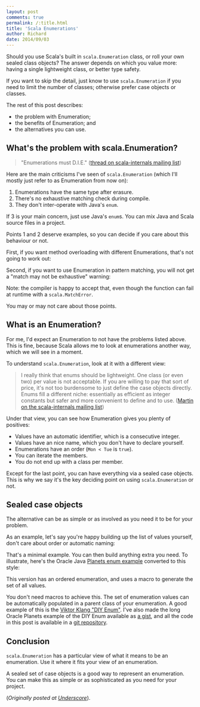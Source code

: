 ```yaml
---
layout: post
comments: true
permalink: /:title.html
title: 'Scala Enumerations'
author: Richard
date: 2014/09/03
---
```


Should you use Scala's built in `scala.Enumeration` class, or roll your own sealed class objects?  The answer depends on which you value more: having a single lightweight class, or better type safety.

If you want to skip the detail, just know to use `scala.Enumeration` if you need to limit the number of classes; otherwise prefer case objects or classes.

The rest of this post describes:

* the problem with Enumeration;
* the benefits of Enumeration; and
* the alternatives you can use.

## What's the problem with scala.Enumeration?

> "Enumerations must D.I.E."
([thread on scala-internals mailing list](https://groups.google.com/forum/#!topic/scala-internals/8RWkccSRBxQ))

Here are the main criticisms I've seen of `scala.Enumeration` (which I'll mostly just refer to as Enumeration from now on):

1. Enumerations have the same type after erasure.
2. There's no exhaustive matching check during compile.
3. They don't inter-operate with Java's `enum`.

If 3 is your main concern, just use Java's `enum`s. You can mix Java and Scala source files in a project.

Points 1 and 2 deserve examples, so you can decide if you care about this behaviour or not.

First, if you want method overloading with different Enumerations, that's not going to work out:

<script src="https://gist.github.com/d6y/8e770f7545e15c9aea13.js"></script>

Second, if you want to use Enumeration in pattern matching, you will not get a "match may not be exhaustive" warning:

<script src="https://gist.github.com/d6y/fb5406ec42f57c1c3eea.js"></script>

Note: the compiler is happy to accept that, even though the function can fail at runtime with a `scala.MatchError`.

You may or may not care about those points.

## What is an Enumeration?

For me, I'd expect an Enumeration to not have the problems listed above. This is fine, because Scala allows me to look at enumerations another way, which we will see in a moment.

To understand `scala.Enumeration`, look at it with a different view:

> I really think that enums should be lightweight. One class (or even two) per value is not acceptable. If you are willing to pay that sort of price, it's not too burdensome to just define the case objects directly. Enums fill a different niche: essentially as efficient as integer constants but safer and more convenient to define and to use. ([Martin on the scala-internals mailing list](https://groups.google.com/d/msg/scala-internals/8RWkccSRBxQ/U4y0XpRJfdQJ))

Under that view, you can see how Enumeration gives you plenty of positives:

- Values have an automatic identifier, which is a consecutive integer.
- Values have an nice name, which you don't have to declare yourself.
- Enumerations have an order (`Mon < Tue` is `true`).
- You can iterate the members.
- You do not end up with a class per member.

Except for the last point, you can have everything via a sealed case objects.  This is why we say it's the key deciding point on using `scala.Enumeration` or not.

## Sealed case objects

The alternative can be as simple or as involved as you need it to be for your problem.

As an example, let's say you're happy building up the list of values yourself, don't care about order or automatic naming:

<script src="https://gist.github.com/d6y/48cd9c518ae0c52f62ca.js"></script>

That's a minimal example. You can then build anything extra you need. To illustrate, here's the Oracle Java [Planets enum example](http://docs.oracle.com/javase/tutorial/java/javaOO/enum.html) converted to this style:

<script src="https://gist.github.com/d6y/5747ffc33f76f4217de9.js"></script>

This version has an ordered enumeration, and uses a macro to generate the set of all values.

<script src="https://gist.github.com/d6y/681283756e5be8c6542d.js"></script>

You don't need macros to achieve this. The set of enumeration values can be automatically populated in a parent class of your enumeration.  A good example of this
is the [Viktor Klang "DIY Enum"](https://gist.github.com/viktorklang/1057513).  I've also made the long Oracle Planets example of the DIY Enum available as [a gist](https://gist.github.com/d6y/376f1a4b178c343ff415), and all the code in this post is available in a [git repository](https://github.com/d6y/enumeration-examples).


## Conclusion

`scala.Enumeration` has a particular view of what it means to be an enumeration. Use it where it fits your view of an enumeration.

A sealed set of case objects is a good way to represent an enumeration.  You can make this as simple or as sophisticated as you need for your project.

(_Originally posted at [Underscore](http://underscoreconsulting.com/blog/posts/2014/09/03/enumerations.html)_).

